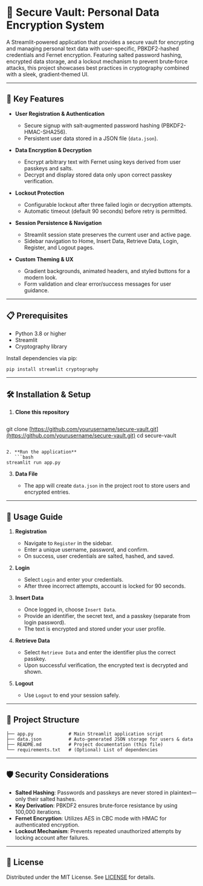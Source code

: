 # 🔐 Secure Vault: Personal Data Encryption System

A Streamlit-powered application that provides a secure vault for encrypting and managing personal text data with user-specific, PBKDF2-hashed credentials and Fernet encryption. Featuring salted password hashing, encrypted data storage, and a lockout mechanism to prevent brute‑force attacks, this project showcases best practices in cryptography combined with a sleek, gradient‑themed UI.

---

## 🚀 Key Features

* **User Registration & Authentication**

  * Secure signup with salt‑augmented password hashing (PBKDF2-HMAC-SHA256).
  * Persistent user data stored in a JSON file (`data.json`).

* **Data Encryption & Decryption**

  * Encrypt arbitrary text with Fernet using keys derived from user passkeys and salts.
  * Decrypt and display stored data only upon correct passkey verification.

* **Lockout Protection**

  * Configurable lockout after three failed login or decryption attempts.
  * Automatic timeout (default 90 seconds) before retry is permitted.

* **Session Persistence & Navigation**

  * Streamlit session state preserves the current user and active page.
  * Sidebar navigation to Home, Insert Data, Retrieve Data, Login, Register, and Logout pages.

* **Custom Theming & UX**

  * Gradient backgrounds, animated headers, and styled buttons for a modern look.
  * Form validation and clear error/success messages for user guidance.

---

## 📋 Prerequisites

* Python 3.8 or higher
* Streamlit
* Cryptography library

Install dependencies via pip:

```bash
pip install streamlit cryptography
```

---

## 🛠 Installation & Setup

1. **Clone this repository**

   ```bash
   ```

git clone [https://github.com/yourusername/secure-vault.git](https://github.com/yourusername/secure-vault.git)
cd secure-vault

````

2. **Run the application**
   ```bash
streamlit run app.py
````

3. **Data File**

   * The app will create `data.json` in the project root to store users and encrypted entries.

---

## 🚦 Usage Guide

1. **Registration**

   * Navigate to `Register` in the sidebar.
   * Enter a unique username, password, and confirm.
   * On success, user credentials are salted, hashed, and saved.

2. **Login**

   * Select `Login` and enter your credentials.
   * After three incorrect attempts, account is locked for 90 seconds.

3. **Insert Data**

   * Once logged in, choose `Insert Data`.
   * Provide an identifier, the secret text, and a passkey (separate from login password).
   * The text is encrypted and stored under your user profile.

4. **Retrieve Data**

   * Select `Retrieve Data` and enter the identifier plus the correct passkey.
   * Upon successful verification, the encrypted text is decrypted and shown.

5. **Logout**

   * Use `Logout` to end your session safely.

---

## 📁 Project Structure

```
├── app.py             # Main Streamlit application script
├── data.json          # Auto-generated JSON storage for users & data
├── README.md          # Project documentation (this file)
└── requirements.txt   # (Optional) List of dependencies
```

---

## 🛡 Security Considerations

* **Salted Hashing**: Passwords and passkeys are never stored in plaintext—only their salted hashes.
* **Key Derivation**: PBKDF2 ensures brute‑force resistance by using 100,000 iterations.
* **Fernet Encryption**: Utilizes AES in CBC mode with HMAC for authenticated encryption.
* **Lockout Mechanism**: Prevents repeated unauthorized attempts by locking account after failures.

---

## 📄 License

Distributed under the MIT License. See [LICENSE](LICENSE) for details.

